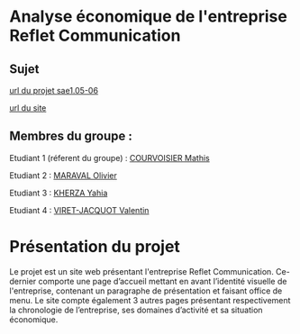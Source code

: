 # Analyse économique de l'entreprise Reflet Communication
## Sujet
[url du projet sae1.05-06](https://github.com/mrvolive/sae1.05-06)

[url du site](https://mrvolive.github.io/sae1_05-06/)

## Membres du groupe :
Etudiant 1 (réferent du groupe) : [COURVOISIER Mathis](mailto:mathis.courvoisier@edu.univ-fcomte.fr?subject=SAE_1_05_06)


Etudiant 2 : [MARAVAL Olivier](mailto:olivier.maraval@edu.univ-fcomte.fr?subject=SAE_1_05_06)


Etudiant 3 : [KHERZA Yahia](mailto:yahia.kherza@edu.univ-fcomte.fr?subject=SAE_1_05_06)


Etudiant 4 : [VIRET-JACQUOT Valentin](mailto:valentin.viret-jacquot@edu.univ-fcomte.fr?subject=SAE_1_05_06)

# Présentation du projet

Le projet est un site web présentant l'entreprise Reflet Communication. Ce-dernier comporte 
une page d’accueil mettant en avant l’identité visuelle de l'entreprise, contenant un 
paragraphe de présentation et faisant office de menu.
Le site compte également 3 autres pages présentant respectivement la chronologie de
l’entreprise, ses domaines d’activité et sa situation économique.
